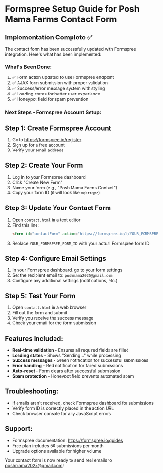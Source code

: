 # Formspree Setup Guide for Posh Mama Farms Contact Form

## Implementation Complete ✅

The contact form has been successfully updated with Formspree integration. Here's what has been implemented:

### What's Been Done:
1. ✅ Form action updated to use Formspree endpoint
2. ✅ AJAX form submission with proper validation
3. ✅ Success/error message system with styling
4. ✅ Loading states for better user experience
5. ✅ Honeypot field for spam prevention

### Next Steps - Formspree Account Setup:

## Step 1: Create Formspree Account
1. Go to https://formspree.io/register
2. Sign up for a free account
3. Verify your email address

## Step 2: Create Your Form
1. Log in to your Formspree dashboard
2. Click "Create New Form"
3. Name your form (e.g., "Posh Mama Farms Contact")
4. Copy your form ID (it will look like `xqkrnqyz`)

## Step 3: Update Your Contact Form
1. Open `contact.html` in a text editor
2. Find this line:
   ```html
   <form id="contactForm" action="https://formspree.io/f/YOUR_FORMSPREE_FORM_ID" method="POST">
   ```
3. Replace `YOUR_FORMSPREE_FORM_ID` with your actual Formspree form ID

## Step 4: Configure Email Settings
1. In your Formspree dashboard, go to your form settings
2. Set the recipient email to: `poshmama2025@gmail.com`
3. Configure any additional settings (notifications, etc.)

## Step 5: Test Your Form
1. Open `contact.html` in a web browser
2. Fill out the form and submit
3. Verify you receive the success message
4. Check your email for the form submission

## Features Included:
- **Real-time validation** - Ensures all required fields are filled
- **Loading states** - Shows "Sending..." while processing
- **Success messages** - Green notification for successful submissions
- **Error handling** - Red notification for failed submissions
- **Auto-reset** - Form clears after successful submission
- **Spam protection** - Honeypot field prevents automated spam

## Troubleshooting:
- If emails aren't received, check Formspree dashboard for submissions
- Verify form ID is correctly placed in the action URL
- Check browser console for any JavaScript errors

## Support:
- Formspree documentation: https://formspree.io/guides
- Free plan includes 50 submissions per month
- Upgrade options available for higher volume

Your contact form is now ready to send real emails to poshmama2025@gmail.com!
